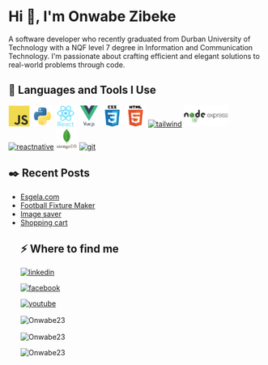 <h1>Hi 👋, I'm Onwabe Zibeke</h1>
<p>A software developer who recently graduated from Durban University of Technology with a NQF level 7 degree in Information and Communication Technology. I'm passionate about crafting efficient and elegant solutions to real-world problems through code.</p>
<h2>🚀 Languages and Tools I Use</h2>
<p><a target="_blank" href="https://raw.githubusercontent.com/devicons/devicon/master/icons/javascript/javascript-original.svg" style="display: inline-block;"><img src="https://raw.githubusercontent.com/devicons/devicon/master/icons/javascript/javascript-original.svg" alt="javascript" width="42" height="42" /></a>
<a target="_blank" href="https://raw.githubusercontent.com/devicons/devicon/master/icons/python/python-original.svg" style="display: inline-block;"><img src="https://raw.githubusercontent.com/devicons/devicon/master/icons/python/python-original.svg" alt="python" width="42" height="42" /></a>
<a target="_blank" href="https://raw.githubusercontent.com/devicons/devicon/master/icons/react/react-original-wordmark.svg" style="display: inline-block;"><img src="https://raw.githubusercontent.com/devicons/devicon/master/icons/react/react-original-wordmark.svg" alt="react" width="42" height="42" /></a>
<a target="_blank" href="https://raw.githubusercontent.com/devicons/devicon/master/icons/vuejs/vuejs-original-wordmark.svg" style="display: inline-block;"><img src="https://raw.githubusercontent.com/devicons/devicon/master/icons/vuejs/vuejs-original-wordmark.svg" alt="vuejs" width="42" height="42" /></a>
<a target="_blank" href="https://raw.githubusercontent.com/devicons/devicon/master/icons/css3/css3-original-wordmark.svg" style="display: inline-block;"><img src="https://raw.githubusercontent.com/devicons/devicon/master/icons/css3/css3-original-wordmark.svg" alt="css3" width="42" height="42" /></a>
<a target="_blank" href="https://raw.githubusercontent.com/devicons/devicon/master/icons/html5/html5-original-wordmark.svg" style="display: inline-block;"><img src="https://raw.githubusercontent.com/devicons/devicon/master/icons/html5/html5-original-wordmark.svg" alt="html5" width="42" height="42" /></a>
<a target="_blank" href="https://www.vectorlogo.zone/logos/tailwindcss/tailwindcss-icon.svg" style="display: inline-block;"><img src="https://www.vectorlogo.zone/logos/tailwindcss/tailwindcss-icon.svg" alt="tailwind" width="42" height="42" /></a>
<a target="_blank" href="https://raw.githubusercontent.com/devicons/devicon/master/icons/nodejs/nodejs-original-wordmark.svg" style="display: inline-block;"><img src="https://raw.githubusercontent.com/devicons/devicon/master/icons/nodejs/nodejs-original-wordmark.svg" alt="nodejs" width="42" height="42" /></a>
<a target="_blank" href="https://raw.githubusercontent.com/devicons/devicon/master/icons/express/express-original-wordmark.svg" style="display: inline-block;"><img src="https://raw.githubusercontent.com/devicons/devicon/master/icons/express/express-original-wordmark.svg" alt="express" width="42" height="42" /></a>
<a target="_blank" href="https://reactnative.dev/img/header_logo.svg" style="display: inline-block;"><img src="https://reactnative.dev/img/header_logo.svg" alt="reactnative" width="42" height="42" /></a>
<a target="_blank" href="https://raw.githubusercontent.com/devicons/devicon/master/icons/mongodb/mongodb-original-wordmark.svg" style="display: inline-block;"><img src="https://raw.githubusercontent.com/devicons/devicon/master/icons/mongodb/mongodb-original-wordmark.svg" alt="mongodb" width="42" height="42" /></a>
<a target="_blank" href="https://www.vectorlogo.zone/logos/git-scm/git-scm-icon.svg" style="display: inline-block;"><img src="https://www.vectorlogo.zone/logos/git-scm/git-scm-icon.svg" alt="git" width="42" height="42" /></a></p>
<h2>✒️ Recent Posts</h2>
<ul>
  <li><a target="_blank" href="https://esgela.onrender.com">Esgela.com</a></li>
<li><a target="_blank" href="https://fixtureapp-e3601.web.app">Football Fixture Maker</a></li>
<li><a target="_blank" href="https://arpanet-45562.web.app">Image saver</a></li>
<li><a target="_blank" href="https://online-shop-f7cf2.web.app">Shopping cart</a></li>
<h2>⚡️ Where to find me</h2>
<p><a target="_blank" href="in/onwabe-zibeke-74b329228" style="display: inline-block;"><img src="https://www.linkedin.com/in/onwabe-zibeke-74b329228?utm_source=share&utm_campaign=share_via&utm_content=profile&utm_medium=android_app" alt="linkedin" /></a>
  
<a target="_blank" href="https://www.facebook.com/https://www.facebook.com/profile.php?id=100082089620562" style="display: inline-block;"><img src="https://img.shields.io/badge/facebook-logo?style=for-the-badge&logo=facebook&logoColor=white&color=%230866ff" alt="facebook" /></a>

<a target="_blank" href="https://youtube.com/@goeasyacademy9187?si=1O7dSsdnk5A5P1p1" style="display: inline-block;"><img src="https://img.shields.io/badge/youtube-logo?style=for-the-badge&logo=youtube&logoColor=white&color=%23cc0000" alt="youtube" /></a></p>

<p><img align="center" src="https://github-readme-stats.vercel.app/api?username=Onwabe23&show_icons=true&locale=en" alt="Onwabe23" /></p>
<p><img align="center" src="https://github-readme-streak-stats.herokuapp.com/?user=Onwabe23&" alt="Onwabe23" /></p>
<p><img src="https://github-readme-stats.vercel.app/api/top-langs?username=Onwabe23&show_icons=true&locale=en&layout=compact" alt="Onwabe23" /></p>
